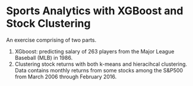 # Sports Analytics with XGBoost and Stock Clustering
An exercise comprising of two parts. 
1. XGboost: predicting salary of 263 players from the Major League Baseball (MLB) in 1986.
2. Clustering stock returns with both k-means and hieracihcal clustering. Data contains monthly returns from some
stocks among the S&P500 from March 2006 through February 2016.
